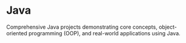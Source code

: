 # Java
Comprehensive Java projects demonstrating core concepts, object-oriented programming (OOP), and real-world applications using Java.
